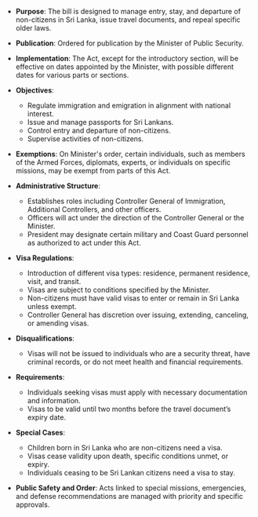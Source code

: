 - **Purpose**: The bill is designed to manage entry, stay, and departure of non-citizens in Sri Lanka, issue travel documents, and repeal specific older laws.

- **Publication**: Ordered for publication by the Minister of Public Security.

- **Implementation**: The Act, except for the introductory section, will be effective on dates appointed by the Minister, with possible different dates for various parts or sections.

- **Objectives**:
  - Regulate immigration and emigration in alignment with national interest.
  - Issue and manage passports for Sri Lankans.
  - Control entry and departure of non-citizens.
  - Supervise activities of non-citizens.

- **Exemptions**: On Minister's order, certain individuals, such as members of the Armed Forces, diplomats, experts, or individuals on specific missions, may be exempt from parts of this Act.

- **Administrative Structure**:
  - Establishes roles including Controller General of Immigration, Additional Controllers, and other officers.
  - Officers will act under the direction of the Controller General or the Minister.
  - President may designate certain military and Coast Guard personnel as authorized to act under this Act.

- **Visa Regulations**:
  - Introduction of different visa types: residence, permanent residence, visit, and transit.
  - Visas are subject to conditions specified by the Minister.
  - Non-citizens must have valid visas to enter or remain in Sri Lanka unless exempt.
  - Controller General has discretion over issuing, extending, canceling, or amending visas.

- **Disqualifications**:
  - Visas will not be issued to individuals who are a security threat, have criminal records, or do not meet health and financial requirements.
  
- **Requirements**:
  - Individuals seeking visas must apply with necessary documentation and information.
  - Visas to be valid until two months before the travel document’s expiry date.

- **Special Cases**:
  - Children born in Sri Lanka who are non-citizens need a visa.
  - Visas cease validity upon death, specific conditions unmet, or expiry.
  - Individuals ceasing to be Sri Lankan citizens need a visa to stay.

- **Public Safety and Order**: Acts linked to special missions, emergencies, and defense recommendations are managed with priority and specific approvals.